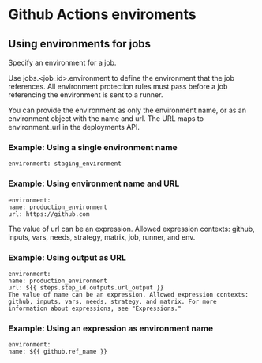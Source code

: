 # Github Actions enviroments

## Using environments for jobs

Specify an environment for a job.

Use jobs.<job_id>.environment to define the environment that the job references. All environment protection rules must pass before a job referencing the environment is sent to a runner.

You can provide the environment as only the environment name, or as an environment object with the name and url. The URL maps to environment_url in the deployments API.

### Example: Using a single environment name

```
environment: staging_environment
```

### Example: Using environment name and URL

```
environment:
name: production_environment
url: https://github.com

```

The value of url can be an expression. Allowed expression contexts: github, inputs, vars, needs, strategy, matrix, job, runner, and env.

### Example: Using output as URL

```
environment:
name: production_environment
url: ${{ steps.step_id.outputs.url_output }}
The value of name can be an expression. Allowed expression contexts: github, inputs, vars, needs, strategy, and matrix. For more information about expressions, see "Expressions."
```

### Example: Using an expression as environment name

```
environment:
name: ${{ github.ref_name }}
```
